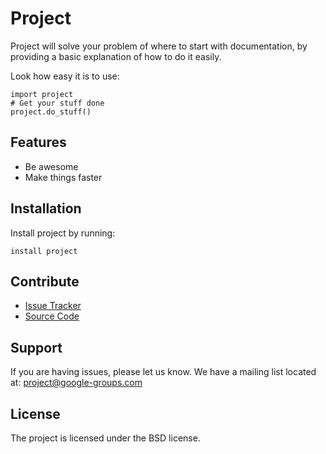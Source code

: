 # Project

Project will solve your problem of where to start with documentation,
by providing a basic explanation of how to do it easily.

Look how easy it is to use:

    import project
    # Get your stuff done
    project.do_stuff()

## Features

- Be awesome
- Make things faster

## Installation

Install project by running:

    install project

## Contribute

- [Issue Tracker](github.com/$project/$project/issues)
- [Source Code](github.com/$project/$project)

## Support

If you are having issues, please let us know.
We have a mailing list located at: project@google-groups.com

## License

The project is licensed under the BSD license.
